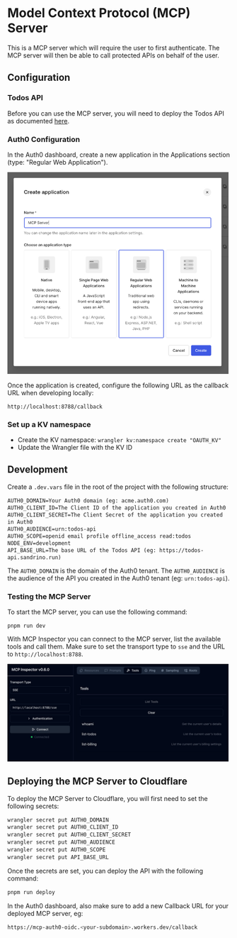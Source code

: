 # Model Context Protocol (MCP) Server

This is a MCP server which will require the user to first authenticate. The MCP server will then be able to call protected APIs on behalf of the user.

## Configuration

### Todos API

Before you can use the MCP server, you will need to deploy the Todos API as documented [here](../todos-api/README.md).

### Auth0 Configuration

In the Auth0 dashboard, create a new application in the Applications section (type: "Regular Web Application").

<img src="../../docs/create-application.jpg" width="500" alt="Create Application">

Once the application is created, configure the following URL as the callback URL when developing locally:

```
http://localhost:8788/callback
```

### Set up a KV namespace

- Create the KV namespace:
  `wrangler kv:namespace create "OAUTH_KV"`
- Update the Wrangler file with the KV ID

## Development

Create a `.dev.vars` file in the root of the project with the following structure:

```
AUTH0_DOMAIN=Your Auth0 domain (eg: acme.auth0.com)
AUTH0_CLIENT_ID=The Client ID of the application you created in Auth0
AUTH0_CLIENT_SECRET=The Client Secret of the application you created in Auth0
AUTH0_AUDIENCE=urn:todos-api
AUTH0_SCOPE=openid email profile offline_access read:todos
NODE_ENV=development
API_BASE_URL=The base URL of the Todos API (eg: https://todos-api.sandrino.run)
```

The `AUTH0_DOMAIN` is the domain of the Auth0 tenant. The `AUTH0_AUDIENCE` is the audience of the API you created in the Auth0 tenant (eg: `urn:todos-api`).

### Testing the MCP Server

To start the MCP server, you can use the following command:

```
pnpm run dev
```

With MCP Inspector you can connect to the MCP server, list the available tools and call them. Make sure to set the transport type to `sse` and the URL to `http://localhost:8788`.

<img src="../../docs/local.jpg" width="500" alt="MCP Inspector">

## Deploying the MCP Server to Cloudflare

To deploy the MCP Server to Cloudflare, you will first need to set the following secrets:

```bash
wrangler secret put AUTH0_DOMAIN
wrangler secret put AUTH0_CLIENT_ID
wrangler secret put AUTH0_CLIENT_SECRET
wrangler secret put AUTH0_AUDIENCE
wrangler secret put AUTH0_SCOPE
wrangler secret put API_BASE_URL
```

Once the secrets are set, you can deploy the API with the following command:

```bash
pnpm run deploy
```

In the Auth0 dashboard, also make sure to add a new Callback URL for your deployed MCP server, eg:

```bash
https://mcp-auth0-oidc.<your-subdomain>.workers.dev/callback
```

